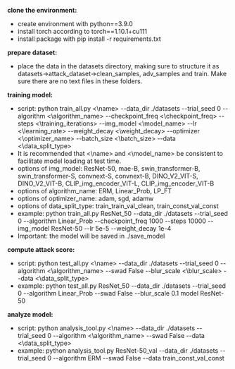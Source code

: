 **clone the environment:**

* create environment with python==3.9.0
* install torch according to torch==1.10.1+cu111
* install package with pip install -r requirements.txt

**prepare dataset:**

* place the data in the datasets directory, making sure to structure it as datasets->attack_dataset->clean_samples, adv_samples and train. Make sure there are no text files in these folders.

**training model:**

* script: python train_all.py <\name> --data_dir ./datasets --trial_seed 0 --algorithm <\algorithm_name> --checkpoint_freq <\checkpoint_freq> --steps <\training_iterations> --img_model <\model_name> --lr <\learning_rate> --weight_decay <\weight_decay> --optimizer <\optimizer_name> --batch_size <\batch_size> --data <\data_split_type>
* It is recommended that <\name> and <\model_name> be consistent to facilitate model loading at test time.
* options of img_model: ResNet-50, mae-B, swin_transformer-B, swin_transformer-S, convnext-S, convnext-B, DINO_V2_VIT-S, DINO_V2_VIT-B, CLIP_img_encoder_VIT-L, CLIP_img_encoder_VIT-B
* options of algorithm_name: ERM,  Linear_Prob, LP_FT
* options of optimizer_name: adam, sgd, adamw
* options of data_split_type: train_train_val_clean, train_const_val_const
* example: python train_all.py ResNet_50 --data_dir ./datasets --trial_seed 0 --algorithm Linear_Prob --checkpoint_freq 1000 --steps 10000 --img_model ResNet-50 --lr 5e-5 --weight_decay 1e-4
* Important: the model will be saved in ./save_model

**compute attack score:**

* script: python test_all.py <\name> --data_dir ./datasets --trial_seed 0 --algorithm <\algorithm_name> --swad False --blur_scale <\blur_scale> --data <\data_split_type>
* example: python test_all.py ResNet_50 --data_dir ./datasets --trial_seed 0 --algorithm Linear_Prob --swad False --blur_scale 0.1
model ResNet-50

**analyze model:**
* script: python analysis_tool.py <\name> --data_dir ./datasets --trial_seed 0 --algorithm <\algorithm_name> --swad False --data <\data_split_type>
* example: python analysis_tool.py ResNet-50_val --data_dir ./datasets --trial_seed 0 --algorithm ERM --swad False --data train_const_val_const
